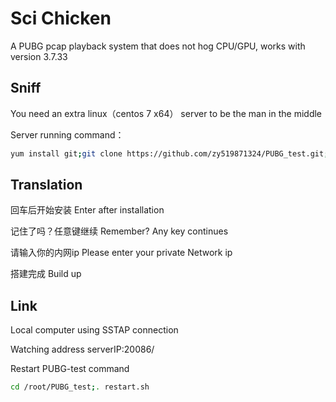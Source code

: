 # Sci Chicken

A PUBG pcap playback system that does not hog CPU/GPU, works with version 3.7.33

## Sniff

You need an extra linux（centos 7 x64） server to be the man in the middle

Server running command：
```bash
yum install git;git clone https://github.com/zy519871324/PUBG_test.git; chmod +x . /root/PUBG_test/update.sh;. /root/PUBG_test/update.sh
```

## Translation

回车后开始安装  Enter after installation

记住了吗？任意键继续  Remember? Any key continues

请输入你的内网ip   Please enter your private Network ip

搭建完成 Build up


## Link

Local computer using SSTAP connection

Watching address  serverIP:20086/


Restart PUBG-test command

```bash
cd /root/PUBG_test;. restart.sh
